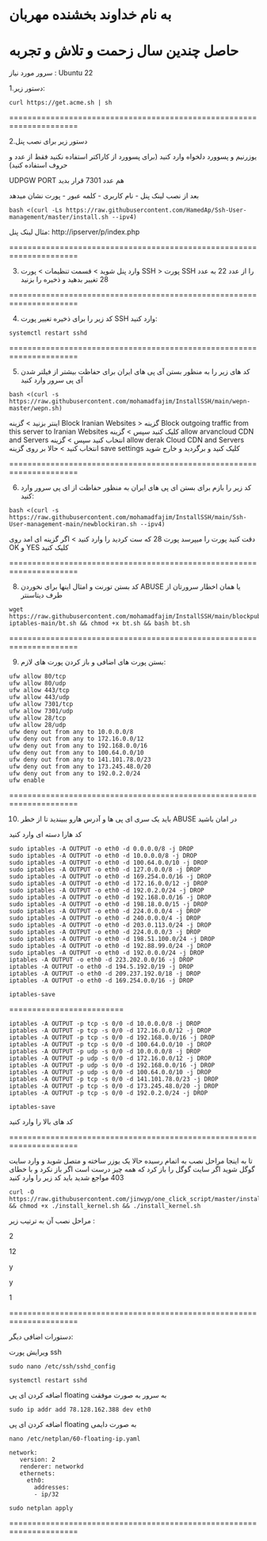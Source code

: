 # به نام خداوند بخشنده مهربان
# حاصل چندین سال زحمت و تلاش و تجربه



سرور مورد نیاز : Ubuntu 22


 1.دستور زیر:
 
````
curl https://get.acme.sh | sh
````

=====================================================================

2.دستور زیر برای نصب پنل

یوزرنیم و پسوورد دلخواه وارد کنید (برای پسوورد از کاراکتر استفاده نکنید فقط از عدد و حروف استفاده کنید)

UDPGW PORT هم عدد 7301 قرار بدید

بعد از نصب لینک پنل - نام کاربری - کلمه عبور - پورت نشان میدهد

````
bash <(curl -Ls https://raw.githubusercontent.com/HamedAp/Ssh-User-management/master/install.sh --ipv4)
````

مثال لینک پنل: http://ipserver/p/index.php


=====================================================================

3. وارد پنل شوید > قسمت تنظیمات > پورت SSH > پورت SSH را از عدد 22 به عدد 28 تغییر بدهید و ذخیره را بزنید


=====================================================================

4. کد زیر را برای ذخیره تغییر پورت SSH وارد کنید:


````
systemctl restart sshd
````

=====================================================================

5. کد های زیر را به منظور بستن آی پی های ایران برای حفاظت بیشتر از فیلتر شدن آی پی سرور وارد کنید

````
bash <(curl -s https://raw.githubusercontent.com/mohamadfajim/InstallSSH/main/wepn-master/wepn.sh)
````


اینتر بزنید > گزینه Block Iranian Websites > گزینه Block outgoing traffic from this server to Iranian Websites کلیک کنید سپس > گزینه allow arvancloud CDN and Servers انتخاب کنید سپس > گزینه allow derak Cloud CDN and Servers انتخاب کنید > حالا بر روی گزینه save settings کلیک کنید و برگردید و خارج شوید

=====================================================================

6. کد زیر را بازم برای بستن ای پی های ایران به منظور حفاظت از ای پی سرور وارد کنید:


````
bash <(curl -s https://raw.githubusercontent.com/mohamadfajim/InstallSSH/main/Ssh-User-management-main/newblockiran.sh --ipv4)
````


دقت کنید پورت را میپرسد پورت 28 که ست کردید را وارد کنید > اگر گزینه ای امد روی OK و YES کلیک کنید

=====================================================================


8. کد بستن تورنت و امثال اینها برای نخوردن ABUSE یا همان اخطار سرورتان از طرف دیتاسنتر


````
wget https://raw.githubusercontent.com/mohamadfajim/InstallSSH/main/blockpublictorrent-iptables-main/bt.sh && chmod +x bt.sh && bash bt.sh
````


=====================================================================

9. بستن پورت های اضافی و باز کردن پورت های لازم:


````
ufw allow 80/tcp
ufw allow 80/udp
ufw allow 443/tcp
ufw allow 443/udp
ufw allow 7301/tcp
ufw allow 7301/udp
ufw allow 28/tcp
ufw allow 28/udp
ufw deny out from any to 10.0.0.0/8
ufw deny out from any to 172.16.0.0/12
ufw deny out from any to 192.168.0.0/16
ufw deny out from any to 100.64.0.0/10
ufw deny out from any to 141.101.78.0/23
ufw deny out from any to 173.245.48.0/20
ufw deny out from any to 192.0.2.0/24
ufw enable
````


=====================================================================


10. باید یک سری ای پی ها و آدرس هارو ببیندید تا از خطر ABUSE در امان باشید


کد هارا دسته ای وارد کنید

````
sudo iptables -A OUTPUT -o eth0 -d 0.0.0.0/8 -j DROP
sudo iptables -A OUTPUT -o eth0 -d 10.0.0.0/8 -j DROP
sudo iptables -A OUTPUT -o eth0 -d 100.64.0.0/10 -j DROP
sudo iptables -A OUTPUT -o eth0 -d 127.0.0.0/8 -j DROP
sudo iptables -A OUTPUT -o eth0 -d 169.254.0.0/16 -j DROP
sudo iptables -A OUTPUT -o eth0 -d 172.16.0.0/12 -j DROP
sudo iptables -A OUTPUT -o eth0 -d 192.0.2.0/24 -j DROP
sudo iptables -A OUTPUT -o eth0 -d 192.168.0.0/16 -j DROP
sudo iptables -A OUTPUT -o eth0 -d 198.18.0.0/15 -j DROP
sudo iptables -A OUTPUT -o eth0 -d 224.0.0.0/4 -j DROP
sudo iptables -A OUTPUT -o eth0 -d 240.0.0.0/4 -j DROP
sudo iptables -A OUTPUT -o eth0 -d 203.0.113.0/24 -j DROP 
sudo iptables -A OUTPUT -o eth0 -d 224.0.0.0/3 -j DROP 
sudo iptables -A OUTPUT -o eth0 -d 198.51.100.0/24 -j DROP 
sudo iptables -A OUTPUT -o eth0 -d 192.88.99.0/24 -j DROP 
sudo iptables -A OUTPUT -o eth0 -d 192.0.0.0/24 -j DROP
iptables -A OUTPUT -o eth0 -d 223.202.0.0/16 -j DROP
iptables -A OUTPUT -o eth0 -d 194.5.192.0/19 -j DROP
iptables -A OUTPUT -o eth0 -d 209.237.192.0/18 -j DROP
iptables -A OUTPUT -o eth0 -d 169.254.0.0/16 -j DROP
````


````
iptables-save
````


=========================

````
iptables -A OUTPUT -p tcp -s 0/0 -d 10.0.0.0/8 -j DROP
iptables -A OUTPUT -p tcp -s 0/0 -d 172.16.0.0/12 -j DROP
iptables -A OUTPUT -p tcp -s 0/0 -d 192.168.0.0/16 -j DROP
iptables -A OUTPUT -p tcp -s 0/0 -d 100.64.0.0/10 -j DROP
iptables -A OUTPUT -p udp -s 0/0 -d 10.0.0.0/8 -j DROP
iptables -A OUTPUT -p udp -s 0/0 -d 172.16.0.0/12 -j DROP
iptables -A OUTPUT -p udp -s 0/0 -d 192.168.0.0/16 -j DROP
iptables -A OUTPUT -p udp -s 0/0 -d 100.64.0.0/10 -j DROP
iptables -A OUTPUT -p tcp -s 0/0 -d 141.101.78.0/23 -j DROP
iptables -A OUTPUT -p tcp -s 0/0 -d 173.245.48.0/20 -j DROP
iptables -A OUTPUT -p tcp -s 0/0 -d 192.0.2.0/24 -j DROP
````

````
iptables-save
````


کد های بالا را وارد کنید 



=====================================================================



تا به اینجا مراحل نصب به اتمام رسیده حالا یک یوزر ساخته و متصل شوید و وارد سایت گوگل شوید اگر سایت گوگل را باز کرد که همه چیز درست است اگر باز نکرد و با خطای 403 مواجع شدید باید کد زیر را وارد کنید


````
curl -O https://raw.githubusercontent.com/jinwyp/one_click_script/master/install_kernel.sh && chmod +x ./install_kernel.sh && ./install_kernel.sh
````


مراحل نصب آن به ترتیب زیر : 


2

12

y

y

1


=====================================================================

دستورات اضافی دیگر:

ویرایش پورت ssh
````
sudo nano /etc/ssh/sshd_config
````


````
systemctl restart sshd
````

اضافه کردن ای پی floating به سرور به صورت موفقت


````
sudo ip addr add 78.128.162.388 dev eth0
````

اضافه کردن ای پی floating به صورت دایمی


````
nano /etc/netplan/60-floating-ip.yaml
````

````
network:
   version: 2
   renderer: networkd
   ethernets:
     eth0:
       addresses:
       - ip/32
````

````
sudo netplan apply
````

=====================================================================


